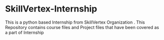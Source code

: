 # SkillVertex-Internship
This is a python based Internship from SkillVertex Organization . This Repository contains course files and Project files that have been covered as a part of Internship
